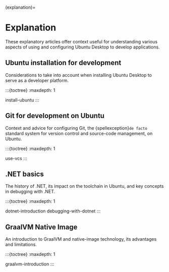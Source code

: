 (explanation)=
# Explanation

These explanatory articles offer context useful for understanding various aspects of using and configuring Ubuntu Desktop to develop applications.


## Ubuntu installation for development

Considerations to take into account when installing Ubuntu Desktop to serve as a developer platform.

:::{toctree}
:maxdepth: 1

install-ubuntu
:::


## Git for development on Ubuntu

Context and advice for configuring Git, the {spellexception}`de facto` standard system for version control and source-code management, on Ubuntu.

:::{toctree}
:maxdepth: 1

use-vcs
:::


## .NET basics

The history of .NET, its impact on the toolchain in Ubuntu, and key concepts in debugging with .NET.

:::{toctree}
:maxdepth: 1

dotnet-introduction
debugging-with-dotnet
:::

## GraalVM Native Image

An introduction to GraalVM and native-image technology, its advantages and limitations.

:::{toctree}
:maxdepth: 1

graalvm-introduction
:::
